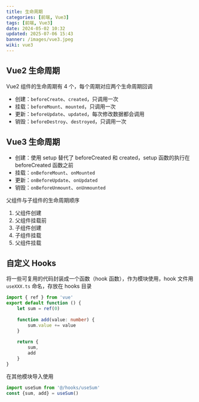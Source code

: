 ```yaml
---
title: 生命周期
categories: [前端, Vue3]
tags: [前端, Vue3]
date: 2024-05-02 10:32
updated: 2025-07-06 15:43
banner: /images/vue3.jpeg
wiki: vue3
---
```

## Vue2 生命周期

Vue2 组件的生命周期有 4 个，每个周期对应两个生命周期回调

- 创建：`beforeCreate`、`created`，只调用一次
- 挂载：`beforeMount`、`mounted`，只调用一次
- 更新：`beforeUpdate`、`updated`，每次修改数据都会调用
- 销毁：`beforeDestroy`、`destroyed`，只调用一次

## Vue3 生命周期

- 创建：使用 setup 替代了 beforeCreated 和 created，setup 函数的执行在 beforeCreated 函数之前
- 挂载：`onBeforeMount`、`onMounted`
- 更新：`onBeforeUpdate`、`onUpdated`
- 销毁：`onBeforeUnmount`、`onUnmounted`

父组件与子组件的生命周期顺序

1. 父组件创建
2. 父组件挂载前
3. 子组件创建
4. 子组件挂载
5. 父组件挂载

## 自定义 Hooks

将一些可复用的代码封装成一个函数（hook 函数），作为模块使用，hook 文件用 `useXXX.ts` 命名，存放在 hooks 目录

```ts
import { ref } from 'vue'
export default function () {
    let sum = ref(0)
    
    function add(value: number) {
        sum.value += value
    }
    
    return {
        sum,
        add
    }
}
```

在其他模块导入使用

```ts
import useSum from '@/hooks/useSum'
const {sum, add} = useSum()
```
